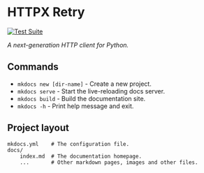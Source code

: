 # HTTPX Retry

<p>
<a href="https://github.com/will-ockmore/httpx-retry/actions">
    <img src="https://github.com/will-ockmore/httpx-retry/workflows/Test%20Suite/badge.svg" alt="Test Suite">
</a>
<!-- TODO: Enable after package publish -->
<!-- <a href="https://pypi.org/project/httpx/"> -->
<!--     <img src="https://badge.fury.io/py/httpx.svg" alt="Package version"> -->
<!-- </a> -->
</p>

<em>A next-generation HTTP client for Python.</em>

## Commands

- `mkdocs new [dir-name]` - Create a new project.
- `mkdocs serve` - Start the live-reloading docs server.
- `mkdocs build` - Build the documentation site.
- `mkdocs -h` - Print help message and exit.

## Project layout

    mkdocs.yml    # The configuration file.
    docs/
        index.md  # The documentation homepage.
        ...       # Other markdown pages, images and other files.
